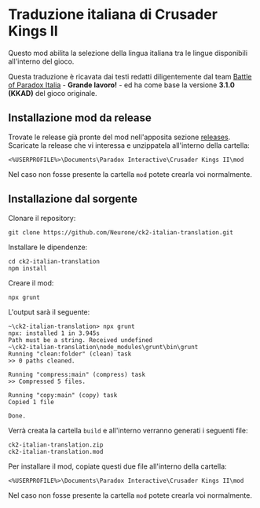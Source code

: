 # Traduzione italiana di Crusader Kings II

Questo mod abilita la selezione della lingua italiana tra le lingue disponibili all'interno del gioco.

Questa traduzione è ricavata dai testi redatti diligentemente dal team [Battle of Paradox Italia](http://www.bopitalia.org) - **Grande lavoro!** - ed ha come base la versione **3.1.0 (KKAD)** del gioco originale.

## Installazione mod da release

Trovate le release già pronte del mod nell'apposita sezione [releases](https://github.com/Neurone/ck2-italian-translation/releases). Scaricate la release che vi interessa e unzippatela all'interno della cartella:

    <%USERPROFILE%>\Documents\Paradox Interactive\Crusader Kings II\mod

Nel caso non fosse presente la cartella `mod` potete crearla voi normalmente.

## Installazione dal sorgente

Clonare il repository:

    git clone https://github.com/Neurone/ck2-italian-translation.git

Installare le dipendenze:

    cd ck2-italian-translation
    npm install

Creare il mod:

    npx grunt

L'output sarà il seguente:

    ~\ck2-italian-translation> npx grunt
    npx: installed 1 in 3.945s
    Path must be a string. Received undefined
    ~\ck2-italian-translation\node_modules\grunt\bin\grunt
    Running "clean:folder" (clean) task
    >> 0 paths cleaned.

    Running "compress:main" (compress) task
    >> Compressed 5 files.

    Running "copy:main" (copy) task
    Copied 1 file

    Done.

Verrà creata la cartella `build` e all'interno verranno generati i seguenti file:

    ck2-italian-translation.zip
    ck2-italian-translation.mod

Per installare il mod, copiate questi due file all'interno della cartella:

    <%USERPROFILE%>\Documents\Paradox Interactive\Crusader Kings II\mod

Nel caso non fosse presente la cartella `mod` potete crearla voi normalmente.